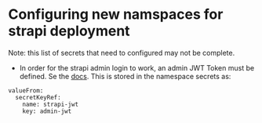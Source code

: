# Configuring new namspaces for strapi deployment

Note: this list of secrets that need to configured may not be complete.

- In order for the strapi admin login to work, an admin JWT Token must be defined. Se the [docs](https://strapi.io/documentation/developer-docs/latest/migration-guide/migration-guide-3.0.x-to-3.1.x.html).  This is stored in the namespace secrets as:
```
valueFrom:
  secretKeyRef:
    name: strapi-jwt
    key: admin-jwt
```

